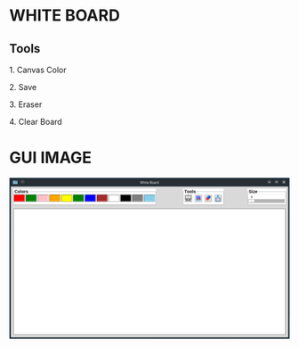 # WHITE BOARD

## Tools
<p> 1. Canvas Color </p>
<p> 2. Save </p>
<p> 3. Eraser </p>
<p> 4. Clear Board </p>


# GUI IMAGE
<img src="GUI.png"></img>
